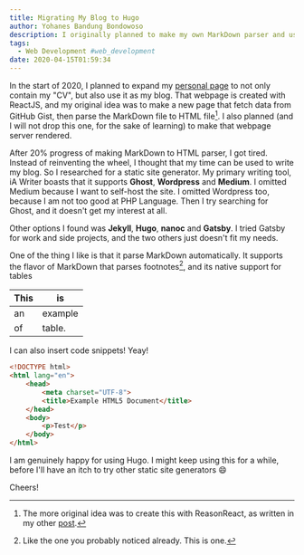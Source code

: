 ```yaml
---
title: Migrating My Blog to Hugo
author: Yohanes Bandung Bondowoso
description: I originally planned to make my own MarkDown parser and use gist as my blog CMS. After researched a bit between static site generator, I choose Hugo.
tags:
  - Web Development #web_development
date: 2020-04-15T01:59:34
---
```


In the start of 2020, I planned to expand my [personal page](https://ybbond.dev/) to not only contain my "CV", but also use it as my blog. That webpage is created with ReactJS, and my original idea was to make a new page that fetch data from GitHub Gist, then parse the MarkDown file to HTML file[^1]. I also planned (and I will not drop this one, for the sake of learning) to make that webpage server rendered.

[^1]: The more original idea was to create this with ReasonReact, as written in my other [post](/posts/2020/03/trying-bs-json-and-bs-fetch-to-publish-my-gist-as-blog/).

After 20% progress of making MarkDown to HTML parser, I got tired. Instead of reinventing the wheel, I thought that my time can be used to write my blog. So I researched for a static site generator. My primary writing tool, iA Writer boasts that it supports **Ghost**, **Wordpress** and **Medium**. I omitted Medium because I want to self-host the site. I omitted Wordpress too, because I am not too good at PHP Language. Then I try searching for Ghost, and it doesn't get my interest at all.

Other options I found was **Jekyll**, **Hugo**, **nanoc** and **Gatsby**. I tried Gatsby for work and side projects, and the two others just doesn't fit my needs.

One of the thing I like is that it parse MarkDown automatically. It supports the flavor of MarkDown that parses footnotes[^2], and its native support for tables

[^2]: Like the one you probably noticed already. This is one.

This | is
-----|------
  an | example
  of | table.

I can also insert code snippets! Yeay!


```html
<!DOCTYPE html>
<html lang="en">
    <head>
        <meta charset="UTF-8">
        <title>Example HTML5 Document</title>
    </head>
    <body>
        <p>Test</p>
    </body>
</html>
```

I am genuinely happy for using Hugo. I might keep using this for a while, before I'll have an itch to try other static site  generators 😄

Cheers!
